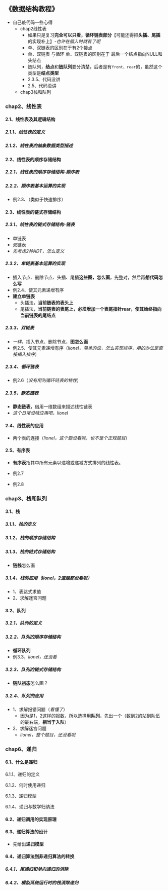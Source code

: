 ## 《数据结构教程》

+ 自己敲代码一些心得
  + chap2线性表
    + 如果只是复习**完全可以只看，循环链表部分**【可能还得把**头插、尾插**的实现补上】-*也许在插入时就有了呢*
    + 单、双链表的区别在于有2个接点
    + 单、双链表 与循环 单、双链表的区别在于 最后一个结点指向NULL和头结点
    + 链队列，**结点**和**链队列**要分清楚，后者是有`front、rear`的，虽然这个类型是**结点类型**
    + 2.3.5、代码没讲
    + 2.5、代码没讲
  + chap3栈和队列

### chap2、线性表

#### 2.1、线性表及其逻辑结构

##### 2.1.1、线性表的定义

##### 2.1.2、线性表的抽象数据类型描述

#### 2.2、线性表的顺序存储结构

##### 2.2.1、线性表的顺序存储结构-顺序表

##### 2.2.2、顺序表基本运算的实现

+ 例2.3、（类似于快速排序）

#### 2.3、线性表的链式存储结构

##### 2.3.1、线性表的链式存储结构-链表

+ 单链表
+ 双链表
+ *先考虑2种ADT，怎么定义*

##### 2.3.2、单链表基本运算的实现

+ 插入节点、删除节点、头插、尾插**这些图，怎么画**，先整对，然后再**想代码怎么写**
+ 例2.4、使其元素递增有序
+ **建立单链表**
  + 头插法，**当前链表的表头上**
  + 尾插法，**当前链表的表尾上，必须增加一个表尾指针rear，使其始终指向当前链表的尾结点**

##### 2.3.3、双链表

+ *一样*，插入节点、删除节点，**图怎么画**
+ 例2.5、使其元素递增有序（*lionel，简单的说，怎么实现排序，用的办法是直接插入排序*）

##### 2.3.4、循环链表

+ 例2.6（*没有用到循环链表的特性*）

##### 2.3.5、静态链表

+ **静态链表**，借用一维数组来描述线性链表
+ *这个日常没啥应用吧，lionel*

#### 2.4、线性表的应用

+ 两个表的连接（*lionel，这个题没看呢，也不是个正规题目*）

#### 2.5、有序表

+ **有序表**指其中所有元素以递增或递减方式排列的线性表。

+ 例2.7
+ 例2.8

### chap3、栈和队列

#### 3.1、栈

##### 3.1.1、栈的定义

##### 3.1.2、栈的顺序存储结构

##### 3.1.3、栈的链式存储结构

+ **链栈**怎么画

##### 3.1.4、栈的应用（*lionel，2道题都没看呢*）

+ 1、表达式求值
+ 2、求解迷宫问题

#### 3.2、队列

##### 3.2.1、队列的定义

##### 3.2.2、队列的顺序存储结构

+ **循环队列**
+ 例3.3，*lionel，还没看*

##### 3.2.3、队列的链式存储结构

+ **链队初态**怎么画？

##### 3.2.4、队列的应用

+ 1、求解报错问题（*看懂了*）
  + 因为是1，2这样的报数，所以选择用**队列**，先出一个（数到2的站到队伍的最右端，**相当于入队**）
+ 2、求解迷宫问题
  + *lionel，整个题目，还没看呢*

### chap6、递归

#### 6.1、什么是递归

6.1.1、递归的定义

6.1.2、何时使用递归

6.1.3、递归模型

6.1.4、递归与数学归纳法

#### 6.2、递归调用的实现原理

#### 6.3、递归算法的设计

+ 先给出**递归模型**

#### 6.4、递归算法到非递归算法的转换

##### 6.4.1、尾递归和单向递归的消除

##### 6.4.2、模拟系统运行时的栈消除递归